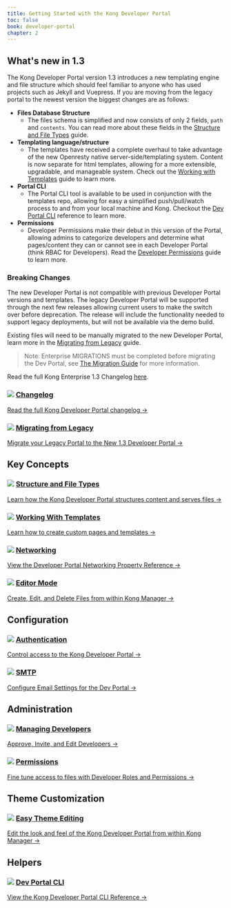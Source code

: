 ```yaml
---
title: Getting Started with the Kong Developer Portal
toc: false
book: developer-portal
chapter: 2
---
```


## What's new in 1.3

The Kong Developer Portal version 1.3 introduces a new templating engine and 
file structure which should feel familiar to anyone who has used projects such 
as Jekyll and Vuepress. If you are moving from the legacy portal to the newest 
version the biggest changes are as follows:

- **Files Database Structure**
  - The files schema is simplified and now consists of only 2 fields, `path` and
  `contents`. You can read more about these fields in the 
  [Structure and File Types](/enterprise/{{page.kong_version}}/developer-portal/structure-and-file-types) guide.
- **Templating language/structure**
  - The templates have received a complete overhaul to take advantage of the new 
  Openresty native server-side/templating system. Content is now separate for 
  html templates, allowing for a more extensible, upgradable, and manageable system.
  Check out the [Working with Templates](/enterprise/{{page.kong_version}}/developer-portal/working-with-templates) 
  guide to learn more. 
- **Portal CLI**
  - The Portal CLI tool is available to be used in conjunction with the 
  templates repo, allowing for easy a simplified push/pull/watch process to and 
  from your local machine and Kong. Checkout the [Dev Portal CLI](/enterprise/{{page.kong_version}}/developer-portal/helpers/cli)
  reference to learn more.
- **Permissions**
  - Developer Permissions make their debut in this version of the Portal, 
  allowing admins to categorize developers and determine what pages/content they 
  can or cannot see in each Developer Portal (think RBAC for Developers). Read the 
  [Developer Permissions](/enterprise/{{page.kong_version}}/developer-portal/administration/developer-permissions)
  guide to learn more.

### Breaking Changes

The new Developer Portal is not compatible with previous Developer Portal 
versions and templates.  The legacy Developer Portal will be supported through the 
next few releases allowing current users to make the switch over before deprecation. 
The release will include the functionality needed to support legacy deployments, 
but will not be available via the demo build.

Existing files will need to be manually migrated to the new Developer Portal, 
learn more in the [Migrating from Legacy](/enterprise/1.3-x/developer-portal/legacy-migration)
guide.

> Note: Enterprise MIGRATIONS must be completed before migrating the Dev Portal, see [The Migration Guide](/enterprise/1.3-x/deployment/migrations/) for more information.

Read the full Kong Enterprise 1.3 Changelog [here](/enterprise/changelog).


<div class="docs-grid">
  <div class="docs-grid-block">
    <h3>
        <img src="/assets/images/icons/documentation/icn-doc-reference.svg" />
        <a href="/enterprise/changelog/#dev-portal">Changelog</a>
    </h3>
    <p></p>
    <a href="#whats-new-in-13">
        Read the full Kong Developer Portal changelog &rarr;
    </a>
  </div>

  <div class="docs-grid-block">
    <h3>
        <img src="/assets/images/icons/documentation/icn-quickstart.svg" />
        <a href="/enterprise/1.3-x/developer-portal/legacy-migration">Migrating from Legacy</a>
    </h3>
    <p></p>
    <a href="/enterprise/1.3-x/developer-portal/legacy-migration">
        Migrate your Legacy Portal to the New 1.3 Developer Portal &rarr;
    </a>
  </div>
 </div> 

<div class="docs-grid">
  <h2>Key Concepts</h2>
  <div class="docs-grid-block">
    <h3>
        <img src="/assets/images/icons/documentation/icn-doc-reference.svg" />
        <a href="/enterprise/1.3-x/developer-portal/structure-and-file-types">Structure and File Types</a>
    </h3>
    <p></p>
    <a href="/enterprise/1.3-x/developer-portal/structure-and-file-types">
      Learn how the Kong Developer Portal structures content and serves files  &rarr;
    </a>
  </div>

  <div class="docs-grid-block">
    <h3>
        <img src="/assets/images/icons/documentation/icn-doc-reference.svg" />
        <a href="/enterprise/1.3-x/developer-portal/working-with-templates">Working With Templates</a>
    </h3>
    <p></p>
    <a href="/enterprise/1.3-x/developer-portal/working-with-templates">
      Learn how to create custom pages and templates &rarr;
    </a>
  </div>

  <div class="docs-grid-block">
    <h3>
        <img src="/assets/images/icons/documentation/icn-doc-reference.svg" />
        <a href="/enterprise/1.3-x/developer-portal/networking">Networking</a>
    </h3>
    <p></p>
    <a href="/enterprise/1.3-x/developer-portal/networking">
      View the Developer Portal Networking Property Reference &rarr;
    </a>
  </div>

  <div class="docs-grid-block">
    <h3>
        <img src="/assets/images/icons/documentation/icn-doc-reference.svg" />
        <a href="/enterprise/1.3-x/developer-portal/using-the-editor">Editor Mode</a>
    </h3>
    <p></p>
    <a href="/enterprise/1.3-x/developer-portal/using-the-editor">
       Create, Edit, and Delete Files from within Kong Manager &rarr;
    </a>
  </div>
</div>

<div class="docs-grid">
  <h2>Configuration</h2>
  <div class="docs-grid-block">
    <h3>
        <img src="/assets/images/icons/documentation/icn-doc-reference.svg" />
        <a href="/enterprise/{{ page.kong_version }}/developer-portal/configuration/authentication">Authentication</a>
    </h3>
    <p></p>
    <a href="/enterprise/{{ page.kong_version }}/developer-portal/configuration/authentication">
      Control access to the Kong Developer Portal &rarr;
    </a>
  </div>
    
  <div class="docs-grid-block">
    <h3>
        <img src="/assets/images/icons/documentation/icn-doc-reference.svg" />
        <a href="/enterprise/{{ page.kong_version }}/developer-portal/configuration/smtp">SMTP</a>
    </h3>
    <p></p>
    <a href="/enterprise/{{ page.kong_version }}/developer-portal/configuration/smtp">
      Configure Email Settings for the Dev Portal &rarr;
    </a>
  </div>
</div>

<div class="docs-grid">
  <h2>Administration</h2>
  <div class="docs-grid-block">
    <h3>
        <img src="/assets/images/icons/documentation/icn-doc-reference.svg" />
        <a href="/enterprise/{{ page.kong_version }}/developer-portal/administration/managing-developers">Managing Developers</a>
    </h3>
    <p></p>
    <a href="/enterprise/{{ page.kong_version }}/developer-portal/administration/managing-developers">
      Approve, Invite, and Edit Developers &rarr;
    </a>
  </div>

  <div class="docs-grid-block">
    <h3>
        <img src="/assets/images/icons/documentation/icn-doc-reference.svg" />
        <a href="/enterprise/{{ page.kong_version }}/developer-portal/administration/developer-permissions">Permissions</a>
    </h3>
    <p></p>
    <a href="/enterprise/{{ page.kong_version }}/developer-portal/administration/developer-permissions">
      Fine tune access to files with Developer Roles and Permissions &rarr;
    </a>
  </div>
</div>

<div class="docs-grid">
  <h2>Theme Customization</h2>
  <div class="docs-grid-block">
    <h3>
        <img src="/assets/images/icons/documentation/icn-doc-reference.svg" />
        <a href="/enterprise/{{ page.kong_version }}/developer-portal/theme-customization/easy-theme-editing">Easy Theme Editing</a>
    </h3>
    <p></p>
    <a href="/enterprise/{{ page.kong_version }}/developer-portal/theme-customization/easy-theme-editing">
      Edit the look and feel of the Kong Developer Portal from within Kong Manager &rarr;
    </a>
  </div>
</div>

<div class="docs-grid">
  <h2>Helpers</h2>
  <div class="docs-grid-block">
    <h3>
        <img src="/assets/images/icons/documentation/icn-doc-reference.svg" />
        <a href="/enterprise/{{ page.kong_version }}/developer-portal/helpers/cli">Dev Portal CLI</a>
    </h3>
    <p></p>
    <a href="/enterprise/{{ page.kong_version }}/developer-portal/helpers/cli">
      View the Kong Developer Portal CLI Reference &rarr;
    </a>
  </div>
</div>
